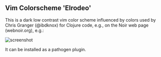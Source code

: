 ## Vim Colorscheme 'Elrodeo'

This is a dark low contrast vim color scheme influenced by colors used by Chris Granger (@ibdknox) for Clojure code, e.g., on the Noir web page (webnoir.org), e.g.:

![screenshot](https://github.com/chmllr/vim-colorscheme-elrodeo/raw/master/screenshot.png)

It can be installed as a pathogen plugin.
